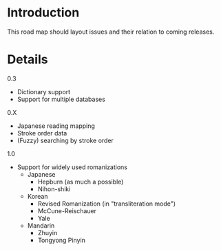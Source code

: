 # Introduction #

This road map should layout issues and their relation to coming releases.


# Details #


0.3
  * Dictionary support
  * Support for multiple databases

0.X
  * Japanese reading mapping
  * Stroke order data
  * (Fuzzy) searching by stroke order

1.0
  * Support for widely used romanizations
    * Japanese
      * Hepburn (as much a possible)
      * Nihon-shiki
    * Korean
      * Revised Romanization (in "transliteration mode")
      * McCune-Reischauer
      * Yale
    * Mandarin
      * Zhuyin
      * Tongyong Pinyin